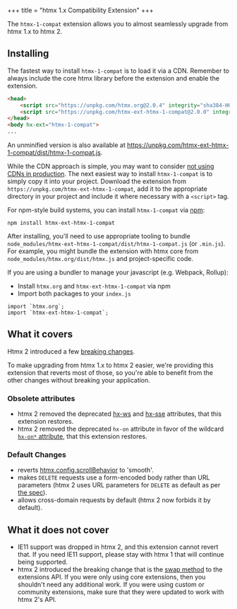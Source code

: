 +++
title = "htmx 1.x Compatibility Extension"
+++

The `htmx-1-compat` extension allows you to almost seamlessly upgrade from htmx 1.x to htmx 2.

## Installing

The fastest way to install `htmx-1-compat` is to load it via a CDN. Remember to always include the core htmx library before the extension and enable the extension.
```HTML
<head>
    <script src="https://unpkg.com/htmx.org@2.0.4" integrity="sha384-HGfztofotfshcF7+8n44JQL2oJmowVChPTg48S+jvZoztPfvwD79OC/LTtG6dMp+" crossorigin="anonymous"></script>
    <script src="https://unpkg.com/htmx-ext-htmx-1-compat@2.0.0" integrity="sha384-lcvVWaNjF5zPPUeeWmC0OkJ2MLqoWLlkAabuGm+EuMSTfGo5WRyHrNaAp0cJr9Pg" crossorigin="anonymous"></script>
</head>
<body hx-ext="htmx-1-compat">
...
```
An unminified version is also available at https://unpkg.com/htmx-ext-htmx-1-compat/dist/htmx-1-compat.js.

While the CDN approach is simple, you may want to consider [not using CDNs in production](https://blog.wesleyac.com/posts/why-not-javascript-cdn). The next easiest way to install `htmx-1-compat` is to simply copy it into your project. Download the extension from `https://unpkg.com/htmx-ext-htmx-1-compat`, add it to the appropriate directory in your project and include it where necessary with a `<script>` tag.

For npm-style build systems, you can install `htmx-1-compat` via [npm](https://www.npmjs.com/):
```shell
npm install htmx-ext-htmx-1-compat
```
After installing, you'll need to use appropriate tooling to bundle `node_modules/htmx-ext-htmx-1-compat/dist/htmx-1-compat.js` (or `.min.js`). For example, you might bundle the extension with htmx core from `node_modules/htmx.org/dist/htmx.js` and project-specific code.

If you are using a bundler to manage your javascript (e.g. Webpack, Rollup):
- Install `htmx.org` and `htmx-ext-htmx-1-compat` via npm
- Import both packages to your `index.js`
```JS
import `htmx.org`;
import `htmx-ext-htmx-1-compat`; 
```

## What it covers

Htmx 2 introduced a few [breaking changes](https://v2-0v2-0.htmx.org/migration-guide-htmx-1/).

To make upgrading from htmx 1.x to htmx 2 easier, we're providing this extension that reverts most of those, so you're
able to benefit from the other changes without breaking your application.

### Obsolete attributes

- htmx 2 removed the deprecated [hx-ws](https://htmx.org/attributes/hx-ws/)
  and [hx-sse](https://htmx.org/attributes/hx-sse/) attributes, that this extension restores.
- htmx 2 removed the deprecated `hx-on` attribute in favor of the
  wildcard [`hx-on*` attribute](https://htmx.org/attributes/hx-on/), that this extension restores.

### Default Changes

- reverts [htmx.config.scrollBehavior](https://htmx.org/reference/#config) to 'smooth'.
- makes `DELETE` requests use a form-encoded body rather than URL parameters (htmx 2 uses URL parameters for `DELETE` as
  default as per [the spec](https://www.rfc-editor.org/rfc/rfc9110.html#name-delete)).
- allows cross-domain requests by default (htmx 2 now forbids it by default).

## What it does not cover

- IE11 support was dropped in htmx 2, and this extension cannot revert that. If you need IE11 support, please stay with
  htmx 1 that will continue being supported.
- htmx 2 introduced the breaking change that is the [swap method](https://v2-0v2-0.htmx.org/api/#swap) to the extensions
  API. If you were only using core extensions, then you shouldn't need any additional work. If you were using custom or
  community extensions, make sure that they were updated to work with htmx 2's API.
